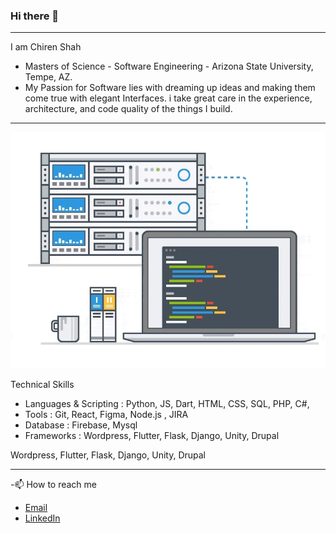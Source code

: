 ### Hi there 👋
---

I am Chiren Shah
- Masters of Science - Software Engineering - Arizona State University, Tempe, AZ.
- My Passion for Software lies with dreaming up ideas and making them come true with elegant Interfaces. i take great care in the experience, architecture, and code quality of the things I build.

---
![](https://github.com/chirenshah/chirenshah/blob/main/giphy.webp)

Technical Skills
- Languages & Scripting : Python, JS, Dart, HTML, CSS, SQL, PHP, C#,
- Tools : Git, React, Figma, Node.js , JIRA
- Database : Firebase, Mysql
- Frameworks : Wordpress, Flutter, Flask, Django, Unity, Drupal



Wordpress, Flutter, Flask, Django, Unity, Drupal

---
-📫 How to reach me
  - [Email](mailto:cshah13@asu.edu)
  - [LinkedIn](https://www.linkedin.com/in/chiren-shah)


<!--
**chirenshah/chirenshah** is a ✨ _special_ ✨ repository because its `README.md` (this file) appears on your GitHub profile.

Here are some ideas to get you started:

- 🔭 I’m currently working on ...
- 🌱 I’m currently learning ...
- 👯 I’m looking to collaborate on ...
- 🤔 I’m looking for help with ...
- 💬 Ask me about ...
- 📫 How to reach me: ...
- 😄 Pronouns: ...
- ⚡ Fun fact: ...
-->
